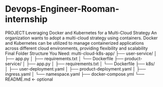 # Devops-Engineer-Rooman-internship
PROJECT:Leveraging Docker and Kubernetes for a Multi-Cloud Strategy
An organization wants to adopt a multi-cloud strategy using containers. Docker and Kubernetes can be utilized to manage containerized applications across different cloud environments, providing flexibility and scalability
Final Folder Structure You Need:
multi-cloud-k8s-app/
├── user-service/
│   ├── app.py
│   ├── requirements.txt
│   └── Dockerfile
├── product-service/
│   ├── app.py
│   ├── requirements.txt
│   └── Dockerfile
├── k8s/
│   ├── user-deployment.yaml
│   ├── product-deployment.yaml
│   ├── ingress.yaml
│   └── namespace.yaml
├── docker-compose.yml
└── README.md  ← optional
